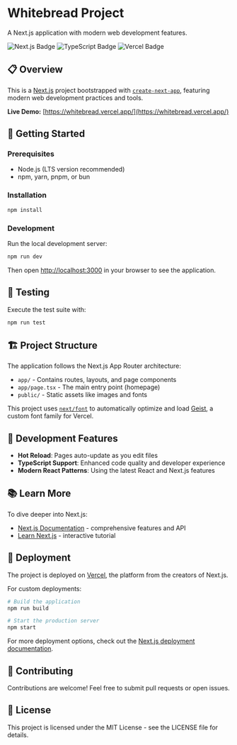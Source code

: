 # Whitebread Project

A Next.js application with modern web development features.

![Next.js Badge](https://img.shields.io/badge/Next.js-000000?style=for-the-badge&logo=next.js&logoColor=white)
![TypeScript Badge](https://img.shields.io/badge/TypeScript-3178C6?style=for-the-badge&logo=typescript&logoColor=white)
![Vercel Badge](https://img.shields.io/badge/Vercel-000000?style=for-the-badge&logo=vercel&logoColor=white)

## 📋 Overview

This is a [Next.js](https://nextjs.org) project bootstrapped with [`create-next-app`](https://nextjs.org/docs/app/api-reference/cli/create-next-app), featuring modern web development practices and tools.

**Live Demo:** [https://whitebread.vercel.app/](https://whitebread.vercel.app/)

## 🚀 Getting Started

### Prerequisites

- Node.js (LTS version recommended)
- npm, yarn, pnpm, or bun

### Installation

```bash
npm install
```

### Development

Run the local development server:

```bash
npm run dev
```

Then open [http://localhost:3000](http://localhost:3000) in your browser to see the application.

## 🧪 Testing

Execute the test suite with:

```bash
npm run test
```

## 🏗️ Project Structure

The application follows the Next.js App Router architecture:

- `app/` - Contains routes, layouts, and page components
- `app/page.tsx` - The main entry point (homepage)
- `public/` - Static assets like images and fonts

This project uses [`next/font`](https://nextjs.org/docs/app/building-your-application/optimizing/fonts) to automatically optimize and load [Geist](https://vercel.com/font), a custom font family for Vercel.

## 🔧 Development Features

- **Hot Reload**: Pages auto-update as you edit files
- **TypeScript Support**: Enhanced code quality and developer experience
- **Modern React Patterns**: Using the latest React and Next.js features

## 📚 Learn More

To dive deeper into Next.js:

- [Next.js Documentation](https://nextjs.org/docs) - comprehensive features and API
- [Learn Next.js](https://nextjs.org/learn) - interactive tutorial

## 🚢 Deployment

The project is deployed on [Vercel](https://vercel.com), the platform from the creators of Next.js.

For custom deployments:

```bash
# Build the application
npm run build

# Start the production server
npm start
```

For more deployment options, check out the [Next.js deployment documentation](https://nextjs.org/docs/app/building-your-application/deploying).

## 🤝 Contributing

Contributions are welcome! Feel free to submit pull requests or open issues.

## 📄 License

This project is licensed under the MIT License - see the LICENSE file for details.
